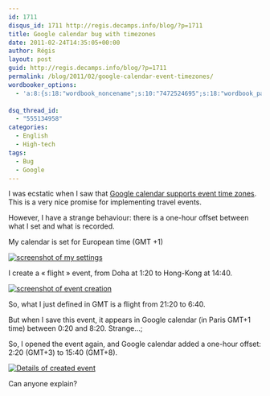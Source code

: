 ```yaml
---
id: 1711
disqus_id: 1711 http://regis.decamps.info/blog/?p=1711
title: Google calendar bug with timezones
date: 2011-02-24T14:35:05+00:00
author: Régis
layout: post
guid: http://regis.decamps.info/blog/?p=1711
permalink: /blog/2011/02/google-calendar-event-timezones/
wordbooker_options:
  - 'a:8:{s:18:"wordbook_noncename";s:10:"7472524695";s:18:"wordbook_page_post";s:4:"-100";s:18:"wordbook_orandpage";s:1:"2";s:23:"wordbook_default_author";s:1:"1";s:23:"wordbook_extract_length";s:3:"256";s:19:"wordbook_actionlink";s:3:"300";s:18:"wordbook_attribute";s:0:"";s:29:"wordbooker_status_update_text";s:33:"New blog post :  %title% - %link%";}'

dsq_thread_id:
  - "555134958"
categories:
  - English
  - High-tech
tags:
  - Bug
  - Google
---
```

I was ecstatic when I saw that [Google calendar supports event time zones](http://gmailblog.blogspot.com/2010/12/event-time-zones-in-google-calendar.html). This is a very nice promise for implementing travel events.

However, I have a strange behaviour: there is a one-hour offset between what I set and what is recorded.

My calendar is set for European time (GMT +1)
  
[<img src="/blog/wp-content/uploads/2011/02/greenshot_2011-02-24_14-08-48-350x35.png" alt="screenshot of my settings" title="Google calendar sets time zone at GMT +1" width="350" height="35" class="alignnone size-medium wp-image-1712" srcset="/blog/wp-content/uploads/2011/02/greenshot_2011-02-24_14-08-48-350x35.png 350w, /blog/wp-content/uploads/2011/02/greenshot_2011-02-24_14-08-48.png 734w" sizes="(max-width: 350px) 100vw, 350px" />](/blog/wp-content/uploads/2011/02/greenshot_2011-02-24_14-08-48.png)

I create a « flight » event, from Doha at 1:20 to Hong-Kong at 14:40.
  
[<img src="/blog/wp-content/uploads/2011/02/greenshot_2011-02-24_14-13-081-350x25.png" alt="screenshot of event creation" title="Creation of flight from 1:20 to 14:40" width="350" height="25" class="alignnone size-medium wp-image-1720" srcset="/blog/wp-content/uploads/2011/02/greenshot_2011-02-24_14-13-081-350x25.png 350w, /blog/wp-content/uploads/2011/02/greenshot_2011-02-24_14-13-081.png 717w" sizes="(max-width: 350px) 100vw, 350px" />](/blog/wp-content/uploads/2011/02/greenshot_2011-02-24_14-13-081.png)

So, what I just defined in GMT is a flight from 21:20 to 6:40.

But when I save this event, it appears in Google calendar (in Paris GMT+1 time) between 0:20 and 8:20. Strange…;

So, I opened the event again, and Google calendar added a one-hour offset: 2:20 (GMT+3) to 15:40 (GMT+8).

[<img src="/blog/wp-content/uploads/2011/02/greenshot_2011-02-24_14-36-321-350x26.png" alt="Details of created event" title="Flight created is from 2:20 to 15:40" width="350" height="26" class="alignnone size-medium wp-image-1721" srcset="/blog/wp-content/uploads/2011/02/greenshot_2011-02-24_14-36-321-350x26.png 350w, /blog/wp-content/uploads/2011/02/greenshot_2011-02-24_14-36-321.png 644w" sizes="(max-width: 350px) 100vw, 350px" />](/blog/wp-content/uploads/2011/02/greenshot_2011-02-24_14-36-321.png)

Can anyone explain?
